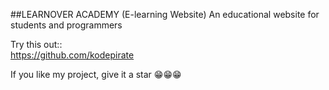 ##LEARNOVER ACADEMY (E-learning Website)
An educational website for students and programmers  



Try this out::  
https://github.com/kodepirate              


If you like my project, give it a star  😁😁😁
